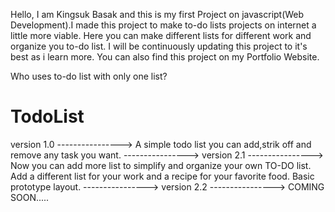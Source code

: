 Hello,
I am Kingsuk Basak and this is my first Project on javascript(Web Development).I made this project to make to-do lists projects on internet a little more viable. Here you can make different lists for different work and organize you to-do list. I will be continuously updating this project to it's best as i learn more.
You can also find this project on my Portfolio Website.

Who uses to-do list with only one list?

# TodoList

version 1.0
---------------->
A simple todo list you can add,strik off and remove any task you want.
---------------->
version 2.1
---------------->
Now you can add more list to simplify and organize your own TO-DO list.
Add a different list for your work and a recipe for your favorite food.
Basic prototype layout.
---------------->
version 2.2
---------------->
COMING SOON.....
